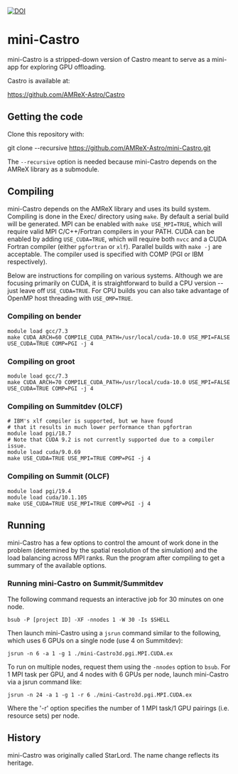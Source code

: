 [![DOI](https://zenodo.org/badge/92557777.svg)](https://zenodo.org/badge/latestdoi/92557777)

# mini-Castro

mini-Castro is a stripped-down version of Castro meant to serve as a
mini-app for exploring GPU offloading.

Castro is available at:

https://github.com/AMReX-Astro/Castro

## Getting the code

Clone this repository with:

git clone --recursive https://github.com/AMReX-Astro/mini-Castro.git

The `--recursive` option is needed because mini-Castro depends on the
AMReX library as a submodule.

## Compiling

mini-Castro depends on the AMReX library and uses its build system. Compiling
is done in the Exec/ directory using `make`. By default a serial build will
be generated. MPI can be enabled with `make USE_MPI=TRUE`, which will require
valid MPI C/C++/Fortran compilers in your PATH. CUDA can be enabled by adding
`USE_CUDA=TRUE`, which will require both `nvcc` and a CUDA Fortran compiler
(either `pgfortran` or `xlf`). Parallel builds with `make -j` are acceptable.
The compiler used is specified with COMP (PGI or IBM respectively).

Below are instructions for compiling on various systems. Although we are focusing
primarily on CUDA, it is straightforward to build a CPU version -- just leave off
`USE_CUDA=TRUE`. For CPU builds you can also take advantage of OpenMP host threading
with `USE_OMP=TRUE`.

### Compiling on bender

```
module load gcc/7.3
make CUDA_ARCH=60 COMPILE_CUDA_PATH=/usr/local/cuda-10.0 USE_MPI=FALSE USE_CUDA=TRUE COMP=PGI -j 4
```

### Compiling on groot

```
module load gcc/7.3
make CUDA_ARCH=70 COMPILE_CUDA_PATH=/usr/local/cuda-10.0 USE_MPI=FALSE USE_CUDA=TRUE COMP=PGI -j 4
```

### Compiling on Summitdev (OLCF)

```
# IBM's xlf compiler is supported, but we have found
# that it results in much lower performance than pgfortran
module load pgi/18.7
# Note that CUDA 9.2 is not currently supported due to a compiler issue.
module load cuda/9.0.69
make USE_CUDA=TRUE USE_MPI=TRUE COMP=PGI -j 4
```

### Compiling on Summit (OLCF)

```
module load pgi/19.4
module load cuda/10.1.105
make USE_CUDA=TRUE USE_MPI=TRUE COMP=PGI -j 4
```

## Running

mini-Castro has a few options to control the amount of work done
in the problem (determined by the spatial resolution of the
simulation) and the load balancing across MPI ranks. Run the program
after compiling to get a summary of the available options.

### Running mini-Castro on Summit/Summitdev

The following command requests an interactive job for 30 minutes on one node.

`bsub -P [project ID] -XF -nnodes 1 -W 30 -Is $SHELL`

Then launch mini-Castro using a `jsrun` command similar to the following,
which uses 6 GPUs on a single node (use 4 on Summitdev):

`jsrun -n 6 -a 1 -g 1 ./mini-Castro3d.pgi.MPI.CUDA.ex`

To run on multiple nodes, request them using the `-nnodes` option to `bsub`.
For 1 MPI task per GPU, and 4 nodes with 6 GPUs per node, launch
mini-Castro via a jsrun command like:

`jsrun -n 24 -a 1 -g 1 -r 6 ./mini-Castro3d.pgi.MPI.CUDA.ex`

Where the '-r' option specifies the number of 1 MPI task/1 GPU
pairings (i.e. resource sets) per node.

## History

mini-Castro was originally called StarLord.  The name change reflects
its heritage.

